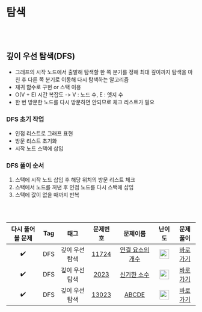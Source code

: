 # 탐색

<br><br>

## 깊이 우선 탐색(DFS)
- 그래프의 시작 노드에서 출발해 탐색할 한 쪽 분기를 정해 최대 깊이까지 탐색을 마친 후 다른 쪽 분기로 이동해 다시 탐색하는 알고리즘
- 재귀 함수로 구현 or 스택 이용
- O(V + E) 시간 복잡도 -> V : 노드 수, E : 엣지 수
- 한 번 방문한 노드를 다시 방문하면 안되므로 체크 리스트가 필요

### DFS 초기 작업
- 인접 리스트로 그래프 표현
- 방문 리스트 초기화
- 시작 노드 스택에 삽입

### DFS 풀이 순서

1. 스택에 시작 노드 삽입 후 해당 위치의 방문 리스트 체크
2. 스택에서 노드를 꺼낸 후 인접 노드를 다시 스택에 삽입
3. 스택에 값이 없을 때까지 반복

<br><br>

| 다시 풀어볼 문제 | Tag                          | 태그                | 문제번호    | 문제이름    | 난이도    | 문제풀이    |
| :------:  | :--------------------------: | :-----------------: | :------:  | :------:  |  :------:  | :------:  |
| :heavy_check_mark: | DFS | 깊이 우선 탐색 | <a href="https://www.acmicpc.net/problem/11724">11724</a> | <a href="https://www.acmicpc.net/problem/11724">연결 요소의 개수</a> | <img height="25px" width="25px" src="https://static.solved.ac/tier_small/9.svg"/> | [바로가기](./탐색/11724-연결%20요소의%20개수.py) |
| :heavy_check_mark: | DFS | 깊이 우선 탐색 | <a href="https://www.acmicpc.net/problem/2023">2023</a> | <a href="https://www.acmicpc.net/problem/2023">신기한 소수</a> | <img height="25px" width="25px" src="https://static.solved.ac/tier_small/11.svg"/> | [바로가기](./탐색/2023-신기한%20소수.py) |
| :heavy_check_mark: | DFS | 깊이 우선 탐색 | <a href="https://www.acmicpc.net/problem/13023">13023</a> | <a href="https://www.acmicpc.net/problem/13023">ABCDE</a> | <img height="25px" width="25px" src="https://static.solved.ac/tier_small/11.svg"/> | [바로가기](./탐색/13023-ABCDE.py) |